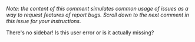 _Note: the content of this comment simulates common usage of issues as a way to request features of report bugs. Scroll down to the next comment in this issue for your instructions._

There's no sidebar! Is this user error or is it actually missing?